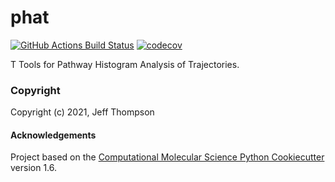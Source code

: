 phat
==============================
[//]: # (Badges)
[![GitHub Actions Build Status](https://github.com/REPLACE_WITH_OWNER_ACCOUNT/phat/workflows/CI/badge.svg)](https://github.com/REPLACE_WITH_OWNER_ACCOUNT/phat/actions?query=workflow%3ACI)
[![codecov](https://codecov.io/gh/REPLACE_WITH_OWNER_ACCOUNT/phat/branch/master/graph/badge.svg)](https://codecov.io/gh/REPLACE_WITH_OWNER_ACCOUNT/phat/branch/master)


T Tools for Pathway Histogram Analysis of Trajectories.

### Copyright

Copyright (c) 2021, Jeff Thompson


#### Acknowledgements
 
Project based on the 
[Computational Molecular Science Python Cookiecutter](https://github.com/molssi/cookiecutter-cms) version 1.6.
